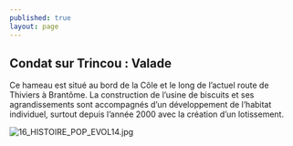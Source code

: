 ```yaml
---
published: true
layout: page
---
```

## Condat sur Trincou : Valade

Ce hameau est situé au bord de la Côle et le long de l’actuel route de Thiviers à Brantôme. La construction de l’usine de biscuits et ses agrandissements sont accompagnés d’un développement de l’habitat individuel, surtout depuis l’année 2000 avec la création d’un lotissement. 

![16_HISTOIRE_POP_EVOL14.jpg]({{site.baseurl}}/data/images/16/histoire/16_HISTOIRE_POP_EVOL14.jpg)


